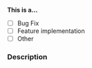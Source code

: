 <!--
IF YOU DON'T FOLLOW THIS TEMPLATE YOUR PULL REQUEST MAY BE CLOSED.
-->

**This is a...**
<!-- Check one with "x" -->
- [ ] Bug Fix
- [ ] Feature implementation
- [ ] Other

### Description
<!-- Information on the change you are making. You may link to an issue here. -->